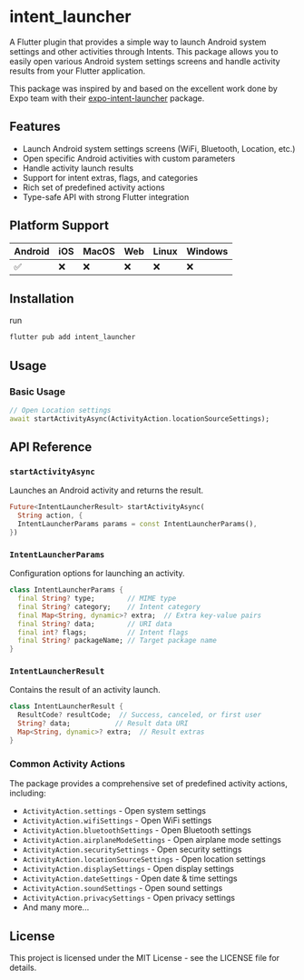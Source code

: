 # intent_launcher

A Flutter plugin that provides a simple way to launch Android system settings and other activities through Intents. This package allows you to easily open various Android system settings screens and handle activity results from your Flutter application.

This package was inspired by and based on the excellent work done by Expo team with their [expo-intent-launcher](https://docs.expo.dev/versions/latest/sdk/intent-launcher/) package. 

## Features

- Launch Android system settings screens (WiFi, Bluetooth, Location, etc.)
- Open specific Android activities with custom parameters
- Handle activity launch results
- Support for intent extras, flags, and categories
- Rich set of predefined activity actions
- Type-safe API with strong Flutter integration

## Platform Support

| Android | iOS | MacOS | Web | Linux | Windows |
|---------|-----|-------|-----|--------|----------|
| ✅      | ❌   | ❌     | ❌   | ❌      | ❌        |

## Installation

run

```bash
flutter pub add intent_launcher
```

## Usage

### Basic Usage

```dart
// Open Location settings
await startActivityAsync(ActivityAction.locationSourceSettings);
```

## API Reference

### `startActivityAsync`

Launches an Android activity and returns the result.

```dart
Future<IntentLauncherResult> startActivityAsync(
  String action, {
  IntentLauncherParams params = const IntentLauncherParams(),
})
```

### `IntentLauncherParams`

Configuration options for launching an activity.

```dart
class IntentLauncherParams {
  final String? type;        // MIME type
  final String? category;    // Intent category
  final Map<String, dynamic>? extra;  // Extra key-value pairs
  final String? data;        // URI data
  final int? flags;          // Intent flags
  final String? packageName; // Target package name
}
```

### `IntentLauncherResult`

Contains the result of an activity launch.

```dart
class IntentLauncherResult {
  ResultCode? resultCode;  // Success, canceled, or first user
  String? data;           // Result data URI
  Map<String, dynamic>? extra;  // Result extras
}
```

### Common Activity Actions

The package provides a comprehensive set of predefined activity actions, including:

- `ActivityAction.settings` - Open system settings
- `ActivityAction.wifiSettings` - Open WiFi settings
- `ActivityAction.bluetoothSettings` - Open Bluetooth settings
- `ActivityAction.airplaneModeSettings` - Open airplane mode settings
- `ActivityAction.securitySettings` - Open security settings
- `ActivityAction.locationSourceSettings` - Open location settings
- `ActivityAction.displaySettings` - Open display settings
- `ActivityAction.dateSettings` - Open date & time settings
- `ActivityAction.soundSettings` - Open sound settings
- `ActivityAction.privacySettings` - Open privacy settings
- And many more...

## License

This project is licensed under the MIT License - see the LICENSE file for details.